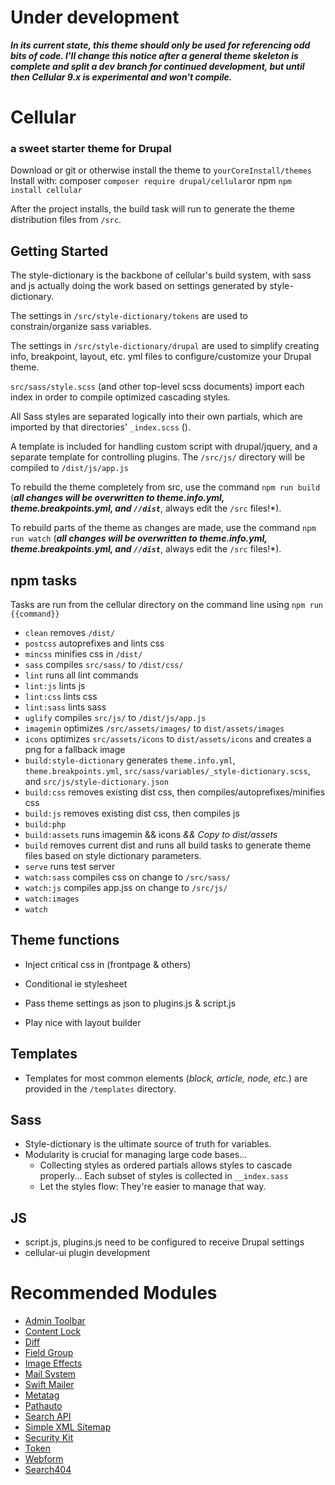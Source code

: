 # Under development
***In its current state, this theme should only be used for referencing odd bits of code. I'll change this notice after a general theme skeleton is complete and split a dev branch for continued development, but until then Cellular 9.x is experimental and won't compile.***

# Cellular
### a sweet starter theme for Drupal

Download or git or otherwise install the theme to `yourCoreInstall/themes`
Install with:
composer `composer require drupal/cellular`or npm `npm install cellular`

After the project installs, the build task will run to generate the theme distribution files from `/src`.

## Getting Started

The style-dictionary is the backbone of cellular's build system, with sass and js actually doing the work based on settings generated by style-dictionary.

The settings in `/src/style-dictionary/tokens` are used to constrain/organize sass variables.

The settings in `/src/style-dictionary/drupal` are used to simplify creating info, breakpoint, layout, etc. yml files to configure/customize your Drupal theme.

`src/sass/style.scss` (and other top-level scss documents) import each index in order to compile optimized cascading styles.

All Sass styles are separated logically into their own partials, which are imported by that directories' `_index.scss` ().

A template is included for handling custom script with drupal/jquery, and a separate template for controlling plugins. The `/src/js/` directory will be compiled to `/dist/js/app.js`

To rebuild the theme completely from src, use the command `npm run build` (***all changes will be overwritten to theme.info.yml, theme.breakpoints.yml, and `//dist`***, always edit the `/src` files!*).

To rebuild parts of the theme as changes are made, use the command `npm run watch` (***all changes will be overwritten to theme.info.yml, theme.breakpoints.yml, and `//dist`***, always edit the `/src` files!*).

## npm tasks
Tasks are run from the cellular directory on the command line using `npm run {{command}}`

- `clean` removes `/dist/`
- `postcss` autoprefixes and lints css
- `mincss` minifies css in `/dist/`
- `sass` compiles `src/sass/` to `/dist/css/`
- `lint` runs all lint commands
- `lint:js` lints js
- `lint:css` lints css
- `lint:sass` lints sass
- `uglify` compiles `src/js/` to `/dist/js/app.js`
- `imagemin` optimizes `/src/assets/images/` to `dist/assets/images`
- `icons` optimizes `src/assets/icons` to `dist/assets/icons` and creates a png for a fallback image
- `build:style-dictionary` generates `theme.info.yml`, `theme.breakpoints.yml`, `src/sass/variables/_style-dictionary.scss`, and `src/js/style-dictionary.json`
- `build:css` removes existing dist css, then compiles/autoprefixes/minifies css
- `build:js` removes existing dist css, then compiles js 
- `build:php` 
- `build:assets` runs imagemin && icons *&& Copy to dist/assets*
- `build` removes current dist and runs all build tasks to generate theme files based on style dictionary parameters.
- `serve` runs test server
- `watch:sass` compiles css on change to `/src/sass/`
- `watch:js` compiles app.jss on change to `/src/js/`
- `watch:images` 
- `watch`

## Theme functions
  - Inject critical css in <head> (frontpage & others)
  - Conditional ie stylesheet

  - Pass theme settings as json to plugins.js & script.js
  - Play nice with layout builder

## Templates
  - Templates for most common elements (*block, article, node, etc.*) are provided in the `/templates` directory.

## Sass
- Style-dictionary is the ultimate source of truth for variables.
- Modularity is crucial for managing large code bases... 
  -  Collecting styles as ordered partials allows styles to cascade properly... Each subset of styles is collected in `__index.sass`
  -  Let the styles flow: They're easier to manage that way.


## JS
- script.js, plugins.js need to be configured to receive Drupal settings
- cellular-ui plugin development

# Recommended Modules

- [Admin Toolbar]('https://www.drupal.org/project/admin_toolbar')
- [Content Lock]('https://www.drupal.org/project/')
- [Diff]('https://www.drupal.org/project/diff')
- [Field Group]('https://www.drupal.org/project/field_group')
- [Image Effects](https://www.drupal.org/project/image_effects)
- [Mail System]('https://www.drupal.org/project/mailsystem')
- [Swift Mailer]('https://www.drupal.org/project/swiftmailer')
- [Metatag]('https://www.drupal.org/project/metatag')
- [Pathauto]('https://www.drupal.org/project/pathauto')
- [Search API]('https://www.drupal.org/project/search_api')
- [Simple XML Sitemap]('https://www.drupal.org/project/simple_sitemap')
- [Security Kit]('https://www.drupal.org/project/seckit')
- [Token]('https://www.drupal.org/project/token')
- [Webform]('https://www.drupal.org/project/webform')
- [Search404]('https://www.drupal.org/project/search404')